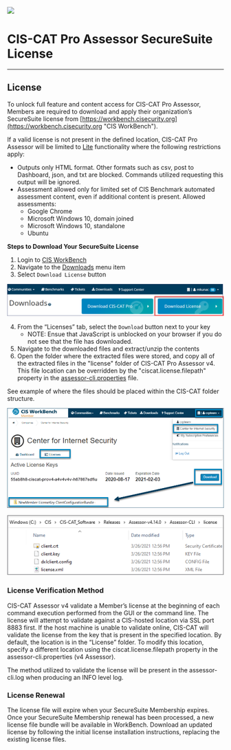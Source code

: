 ![](http://i.imgur.com/5yZfZi5.jpg)

# CIS-CAT Pro Assessor SecureSuite License

------------

## License 
To unlock full feature and content access for CIS-CAT Pro Assessor, Members are required to download and apply their organization’s SecureSuite license from [https://workbench.cisecurity.org](https://workbench.cisecurity.org "CIS WorkBench").

If a valid license is not present in the defined location, CIS-CAT Pro Assessor will be limited to [Lite](https://learn.cisecurity.org/cis-cat-lite) functionality where the following restrictions apply:

- Outputs only HTML format. Other formats such as csv, post to Dashboard, json, and txt are blocked. Commands utilized requesting this output will be ignored.
- Assessment allowed only for limited set of CIS Benchmark automated assessment content, even if additional content is present. Allowed assessments:
	- Google Chrome
	- Microsoft Windows 10, domain joined
	- Microsoft Windows 10, standalone
	- Ubuntu

**Steps to Download Your SecureSuite License**

1. Login to [CIS WorkBench](https://workbench.cisecurity.org/dashboard)
2. Navigate to the [Downloads](https://workbench.cisecurity.org/files) menu item
3. Select `Download License` button

![](img/DownloadLicense.png)

4. From the “Licenses” tab, select the `Download` button next to your key
	- NOTE: Ensue that JavaScript is unblocked on your browser if you do not see that the file has downloaded.
5. Navigate to the downloaded files and extract/unzip the contents
6. Open the folder where the extracted files were stored, and copy 
all of the extracted files in the "license" folder of CIS-CAT Pro Assessor v4.  This file location can be overridden by the "ciscat.license.filepath" property in the [assessor-cli.properties](https://ccpa-docs.readthedocs.io/en/latest/Configuration%20Guide/#properties) file. 

See example of where the files should be placed within the CIS-CAT folder structure.

![](img/license-download.png)


![](img/LicenseFolder.png)

### License Verification Method 

CIS-CAT Assessor v4 validate a Member’s license at the beginning of each command execution performed from the GUI or the command line. The license will attempt to validate against a CIS-hosted location via SSL port 8883 first. If the host machine is unable to validate online, CIS-CAT will validate the license from the key that is present in the specified location. By default, the location is in the “License” folder. To modify this location, specify a different location using the ciscat.license.filepath property in the assessor-cli.properties (v4 Assessor).

The method utilized to validate the license will be present in the assessor-cli.log when producing an INFO level log. 

### License Renewal 

The license file will expire when your SecureSuite Membership expires. Once your SecureSuite Membership renewal has been processed, a new license file bundle will be available in WorkBench. Download an updated license by following the initial license installation instructions, replacing the existing license files.
